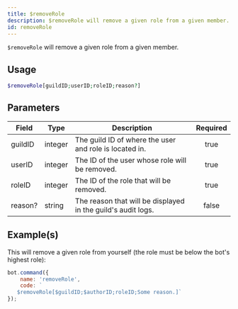 ```yaml
---
title: $removeRole
description: $removeRole will remove a given role from a given member.
id: removeRole
---
```


`$removeRole` will remove a given role from a given member.

## Usage

```php
$removeRole[guildID;userID;roleID;reason?]
```

## Parameters

| Field   | Type    | Description                                                  | Required |
| ------- | ------- | ------------------------------------------------------------ | :------: |
| guildID | integer | The guild ID of where the user and role is located in.       |   true   |
| userID  | integer | The ID of the user whose role will be removed.               |   true   |
| roleID  | integer | The ID of the role that will be removed.                     |   true   |
| reason? | string  | The reason that will be displayed in the guild's audit logs. |  false   |

## Example(s)

This will remove a given role from yourself (the role must be below the bot's highest role):

```javascript
bot.command({
    name: 'removeRole',
    code: `
   $removeRole[$guildID;$authorID;roleID;Some reason.]`
});
```
